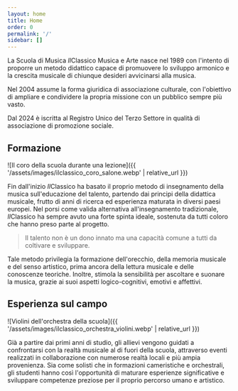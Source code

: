 ```yaml
---
layout: home
title: Home
order: 0
permalink: '/'
sidebar: []
---
```


La Scuola di Musica *Il*Classico Musica e Arte nasce nel 1989 con l'intento di proporre un metodo didattico capace di promuovere lo sviluppo armonico e la crescita musicale di chiunque desideri avvicinarsi alla musica.

Nel 2004 assume la forma giuridica di associazione culturale, con l'obiettivo di ampliare e condividere la propria missione con un pubblico sempre più vasto.

Dal 2024 è iscritta al Registro Unico del Terzo Settore in qualità di associazione di promozione sociale.

## Formazione
![Il coro della scuola durante una lezione]({{ '/assets/images/ilclassico_coro_salone.webp' | relative_url }})

Fin dall'inizio *Il*Classico ha basato il proprio metodo di insegnamento della musica sull'educazione del talento, partendo dai principi della didattica musicale, frutto di anni di ricerca ed esperienza maturata in diversi paesi europei. Nel porsi come valida alternativa all'insegnamento tradizionale, *Il*Classico ha sempre avuto una forte spinta ideale, sostenuta da tutti coloro che hanno preso parte al progetto.

> Il talento non è un dono innato ma una capacità comune a tutti da coltivare e sviluppare.

Tale metodo privilegia la formazione dell'orecchio, della memoria musicale e del senso artistico, prima ancora della lettura musicale e delle conoscenze teoriche. Inoltre, stimola la sensibilità per ascoltare e suonare la musica, grazie ai suoi aspetti logico-cognitivi, emotivi e affettivi.

## Esperienza sul campo
![Violini dell'orchestra della scuola]({{ '/assets/images/ilclassico_orchestra_violini.webp' | relative_url }})

Già a partire dai primi anni di studio, gli allievi vengono guidati a confrontarsi con la realtà musicale al di fuori della scuola, attraverso eventi realizzati in collaborazione con numerose realtà locali e più ampia provenienza. Sia come solisti che in formazioni cameristiche e orchestrali, gli studenti hanno così l'opportunità di maturare esperienze significative e sviluppare competenze preziose per il proprio percorso umano e artistico.
